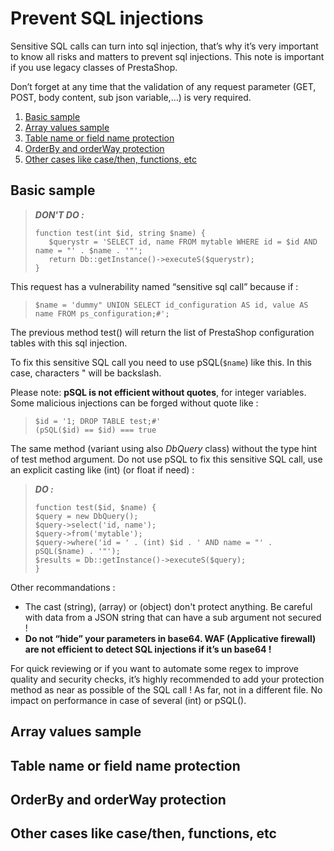 # Prevent SQL injections

Sensitive SQL calls can turn into sql injection, that’s why it’s very important to know all risks and matters to prevent sql injections. This note is important if you use legacy classes of PrestaShop.

Don’t forget at any time that the validation of any request parameter (GET, POST, body content, sub json variable,…) is very required.

1. [Basic sample](#basic-sample)
2. [Array values sample](#array-values-sample)
3. [Table name or field name protection](#table-name-or-field-name-protection)
4. [OrderBy and orderWay protection](#orderby-and-orderway-protection)
5. [Other cases like case/then, functions, etc](#other-cases-like-case/then,-functions,-etc)

## Basic sample

> ***DON'T DO :***
>```
>function test(int $id, string $name) {
>    $querystr = 'SELECT id, name FROM mytable WHERE id = $id AND name = "' . $name . '"';
>    return Db::getInstance()->executeS($querystr);
>}
>```

This request has a vulnerability named “sensitive sql call” because if :

> `$name = 'dummy" UNION SELECT id_configuration AS id, value AS name FROM ps_configuration;#';`

The previous method test() will return the list of PrestaShop configuration tables with this sql injection.

To fix this sensitive SQL call you need to use pSQL(`$name`) like this. In this case, characters " will be backslash.

Please note: **pSQL is not efficient without quotes**, for integer variables. Some malicious injections can be forged without quote like :

> `$id = '1; DROP TABLE test;#'`  
> `(pSQL($id) == $id) === true`

The same method (variant using also *DbQuery* class) without the type hint of test method argument. Do not use pSQL to fix this sensitive SQL call, use an explicit casting like (int) (or float if need) :

> ***DO :***
>
> `function test($id, $name) {`  
>    `$query = new DbQuery();`  
>    `$query->select('id, name');`  
>    `$query->from('mytable');`  
>    `$query->where('id = ' . (int) $id . ' AND name = "' . pSQL($name) . '"');`  
>    `$results = Db::getInstance()->executeS($query);`  
> `}`

Other recommandations :
 - The cast (string), (array) or (object) don't protect anything. Be careful with data from a JSON string that can have a sub argument not secured !
 - **Do not “hide” your parameters in base64. WAF (Applicative firewall) are not efficient to detect SQL injections if it’s un base64 !**

For quick reviewing or if you want to automate some regex to improve quality and security checks, it’s highly recommended to add your protection method as near as possible of the SQL call ! As far, not in a different file. No impact on performance in case of several (int) or pSQL().


## Array values sample

## Table name or field name protection

## OrderBy and orderWay protection

## Other cases like case/then, functions, etc